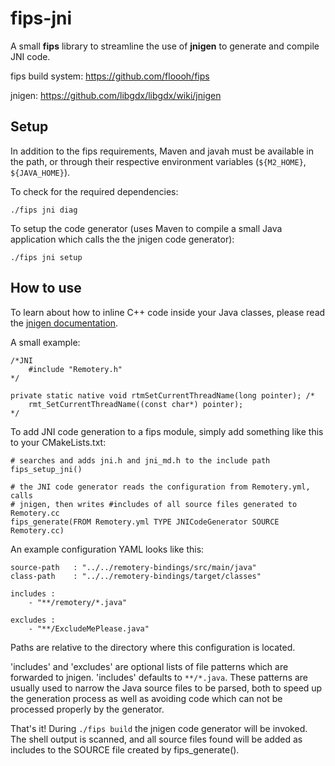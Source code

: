 # fips-jni

A small **fips** library to streamline the use of **jnigen** to generate and compile JNI code.

fips build system: https://github.com/floooh/fips

jnigen: https://github.com/libgdx/libgdx/wiki/jnigen

## Setup

In addition to the fips requirements, Maven and javah must be available in the path, or through their respective environment variables (```${M2_HOME}```, ```${JAVA_HOME}```).

To check for the required dependencies:

```
./fips jni diag
```

To setup the code generator (uses Maven to compile a small Java application which calls the the jnigen code generator):

```
./fips jni setup
```

## How to use

To learn about how to inline C++ code inside your Java classes, please read the [jnigen documentation](https://github.com/libgdx/libgdx/wiki/jnigen).

A small example:

```
/*JNI
	#include "Remotery.h"
*/

private static native void rtmSetCurrentThreadName(long pointer); /*
	rmt_SetCurrentThreadName((const char*) pointer);
*/
```

To add JNI code generation to a fips module, simply add something like this to your CMakeLists.txt:

```
# searches and adds jni.h and jni_md.h to the include path
fips_setup_jni()

# the JNI code generator reads the configuration from Remotery.yml, calls
# jnigen, then writes #includes of all source files generated to Remotery.cc
fips_generate(FROM Remotery.yml TYPE JNICodeGenerator SOURCE Remotery.cc)
```

An example configuration YAML looks like this:

```
source-path   : "../../remotery-bindings/src/main/java"
class-path    : "../../remotery-bindings/target/classes"

includes :
    - "**/remotery/*.java"

excludes :
    - "**/ExcludeMePlease.java"
```

Paths are relative to the directory where this configuration is located.

'includes' and 'excludes' are optional lists of file patterns which are forwarded to jnigen. 'includes' defaults to ```**/*.java```. These patterns are usually used to narrow the Java source files to be parsed, both to speed up the generation process as well as avoiding code which can not be processed properly by the generator.

That's it! During ```./fips build``` the jnigen code generator will be invoked. The shell output is scanned, and all source files found will be added as includes to the SOURCE file created by fips_generate().
